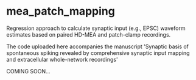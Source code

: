 # mea_patch_mapping
Regression approach to calculate synaptic input (e.g., EPSC) waveform estimates based on paired HD-MEA and patch-clamp recordings.

The code uploaded here accompanies the manuscript 'Synaptic basis of spontaneous spiking revealed by comprehensive synaptic input mapping and extracellular whole-network recordings'

COMING SOON...
